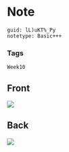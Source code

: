 # Note
```
guid: lL)uKT%_Py
notetype: Basic+++
```

### Tags
```
Week10
```

## Front
<img src="paste-004a7ce3a0ca445a5b92b31be47ecca8291a1683.jpg">

## Back
<img src="paste-7a1c8b0dcb44d418e7a91febc21254a29e0fbf89.jpg">
